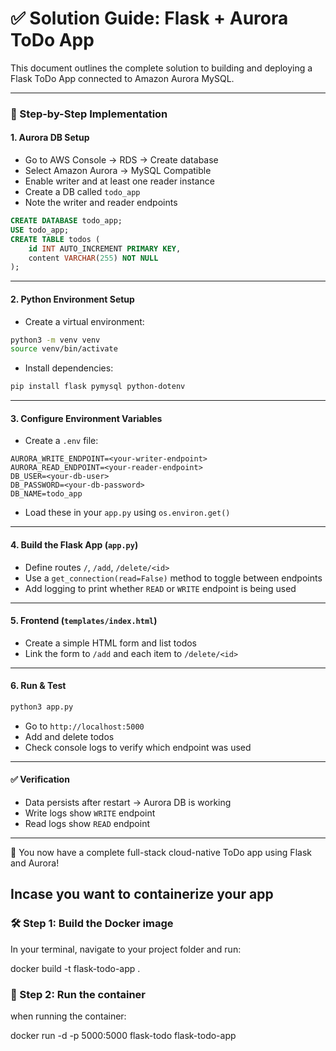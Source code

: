 # ✅ Solution Guide: Flask + Aurora ToDo App

This document outlines the complete solution to building and deploying a Flask ToDo App connected to Amazon Aurora MySQL.

---

### 🔧 Step-by-Step Implementation

#### 1. Aurora DB Setup
- Go to AWS Console → RDS → Create database
- Select Amazon Aurora → MySQL Compatible
- Enable writer and at least one reader instance
- Create a DB called `todo_app`
- Note the writer and reader endpoints

```sql
CREATE DATABASE todo_app;
USE todo_app;
CREATE TABLE todos (
    id INT AUTO_INCREMENT PRIMARY KEY,
    content VARCHAR(255) NOT NULL
);
```

---

#### 2. Python Environment Setup
- Create a virtual environment:
```bash
python3 -m venv venv
source venv/bin/activate
```
- Install dependencies:
```bash
pip install flask pymysql python-dotenv
```

---

#### 3. Configure Environment Variables
- Create a `.env` file:
```env
AURORA_WRITE_ENDPOINT=<your-writer-endpoint>
AURORA_READ_ENDPOINT=<your-reader-endpoint>
DB_USER=<your-db-user>
DB_PASSWORD=<your-db-password>
DB_NAME=todo_app
```
- Load these in your `app.py` using `os.environ.get()`

---

#### 4. Build the Flask App (`app.py`)
- Define routes `/`, `/add`, `/delete/<id>`
- Use a `get_connection(read=False)` method to toggle between endpoints
- Add logging to print whether `READ` or `WRITE` endpoint is being used

---

#### 5. Frontend (`templates/index.html`)
- Create a simple HTML form and list todos
- Link the form to `/add` and each item to `/delete/<id>`

---

#### 6. Run & Test
```bash
python3 app.py
```
- Go to `http://localhost:5000`
- Add and delete todos
- Check console logs to verify which endpoint was used

---

#### ✅ Verification
- Data persists after restart → Aurora DB is working
- Write logs show `WRITE` endpoint
- Read logs show `READ` endpoint

---

🎉 You now have a complete full-stack cloud-native ToDo app using Flask and Aurora!


## Incase you want to containerize your app 

### 🛠️ Step 1: Build the Docker image
In your terminal, navigate to your project folder and run:

docker build -t flask-todo-app .


### 🚀 Step 2: Run the container
 when running the container:


docker run -d -p 5000:5000 flask-todo flask-todo-app
